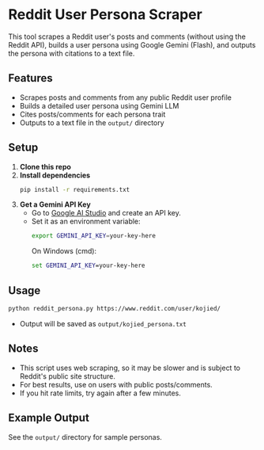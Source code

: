 # Reddit User Persona Scraper

This tool scrapes a Reddit user's posts and comments (without using the Reddit API), builds a user persona using Google Gemini (Flash), and outputs the persona with citations to a text file.

## Features
- Scrapes posts and comments from any public Reddit user profile
- Builds a detailed user persona using Gemini LLM
- Cites posts/comments for each persona trait
- Outputs to a text file in the `output/` directory

## Setup
1. **Clone this repo**
2. **Install dependencies**
   ```bash
   pip install -r requirements.txt
   ```
3. **Get a Gemini API Key**
   - Go to [Google AI Studio](https://aistudio.google.com/app/apikey) and create an API key.
   - Set it as an environment variable:
     ```bash
     export GEMINI_API_KEY=your-key-here
     ```
     On Windows (cmd):
     ```cmd
     set GEMINI_API_KEY=your-key-here
     ```

## Usage
```bash
python reddit_persona.py https://www.reddit.com/user/kojied/
```
- Output will be saved as `output/kojied_persona.txt`

## Notes
- This script uses web scraping, so it may be slower and is subject to Reddit's public site structure.
- For best results, use on users with public posts/comments.
- If you hit rate limits, try again after a few minutes.

## Example Output
See the `output/` directory for sample personas. 